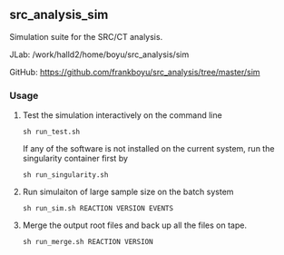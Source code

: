 ## src_analysis_sim

Simulation suite for the SRC/CT analysis.

JLab: /work/halld2/home/boyu/src_analysis/sim

GitHub: https://github.com/frankboyu/src_analysis/tree/master/sim

### Usage

1.  Test the simulation interactively on the command line

    `sh run_test.sh`

    If any of the software is not installed on the current system, run the singularity container first by

    `sh run_singularity.sh`

2.  Run simulaiton of large sample size on the batch system

    `sh run_sim.sh REACTION VERSION EVENTS`

3.  Merge the output root files and back up all the files on tape.

    `sh run_merge.sh REACTION VERSION`
